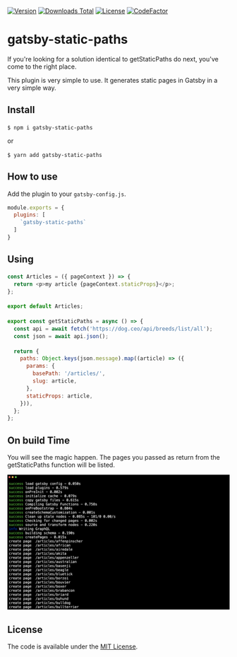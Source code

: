 [![Version](https://img.shields.io/npm/v/gatsby-static-paths.svg)](https://www.npmjs.com/package/gatsby-static-paths)
[![Downloads Total](https://img.shields.io/npm/dt/gatsby-static-paths.svg)](https://www.npmjs.com/package/gatsby-static-paths)
[![License](https://img.shields.io/badge/License-MIT-yellow.svg)](https://github.com/escabora/gatsby-static-paths/blob/main/LICENSE.md)
[![CodeFactor](https://www.codefactor.io/repository/github/escabora/gatsby-static-paths/badge)](https://www.codefactor.io/repository/github/escabora/gatsby-static-paths)

# gatsby-static-paths

If you're looking for a solution identical to getStaticPaths do next, you've come to the right place.

This plugin is very simple to use. It generates static pages in Gatsby in a very simple way.

## Install

`$ npm i gatsby-static-paths`

or

`$ yarn add gatsby-static-paths`

## How to use

Add the plugin to your `gatsby-config.js`.

```javascript
module.exports = {
  plugins: [
    `gatsby-static-paths`
  ]
}
```

## Using

```javascript
const Articles = ({ pageContext }) => {
  return <p>my article {pageContext.staticProps}</p>;
};

export default Articles;

export const getStaticPaths = async () => {
  const api = await fetch('https://dog.ceo/api/breeds/list/all');
  const json = await api.json();

  return {
    paths: Object.keys(json.message).map((article) => ({
      params: {
        basePath: '/articles/',
        slug: article,
      },
      staticProps: article,
    })),
  };
};
```

## On build Time
You will see the magic happen. The pages you passed as return from the getStaticPaths function will be listed.

![Shell Example](/shell-example.png)

License
-------

The code is available under the [MIT License](LICENSE.md).
